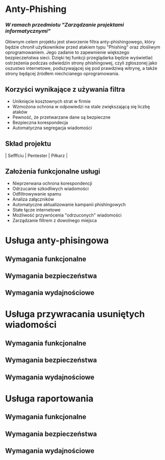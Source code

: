 # Anty-Phishing
### *W ramach przedmiotu "Zarządzanie projektami informatycznymi"*

Głównym celem projektu jest stworzenie filtra anty-phishingowego, który będzie chronił użytkowników przed atakiem typu  "Phishing" oraz złośliwym oprogramowaniem. Jego zadanie to zapewnienie większego bezpieczeństwa sieci. Dzięki tej funkcji przeglądarka będzie wyświetlać ostrzeżenia podczas odwiedzin strony phishingowej, czyli zgłoszonej jako oszustwo internetowe, podszywającej się pod prawdziwą witrynę, a także strony będącej źródłem niechcianego oprogramowania.

## Korzyści wynikające z używania filtra
- Uniknięcie kosztownych strat w firmie
- Wzmożona ochrona w odpowiedzi na stale zwiększającą się liczbę ataków
- Pewność, że przetwarzane dane są bezpieczne
- Bezpieczna korespondecja 
- Automatyczna segregacja wiadomości

## Skład projektu

| Sefffciu | Pentester | Piłkarz |

## Założenia funkcjonalne usługi
- Nieprzerwana ochrona korespondencji
- Odrzucanie szkodliwych wiadomości
- Odfiltrowywanie spamu
- Analiza załączników 
- Automatyczne aktualizowanie kampanii phishingowych
- Stałe łącze internetowe
- Możliwość przywrócenia "odrzuconych" wiadomości
- Zarządzanie filtrem z dowolnego miejsca

# Usługa anty-phisingowa

## Wymagania funkcjonalne

## Wymagania bezpieczeństwa

## Wymagania wydajnościowe

# Usługa przywracania usuniętych wiadomości

## Wymagania funkcjonalne

## Wymagania bezpieczeństwa

## Wymagania wydajnościowe

# Usługa raportowania

## Wymagania funkcjonalne

## Wymagania bezpieczeństwa

## Wymagania wydajnościowe


